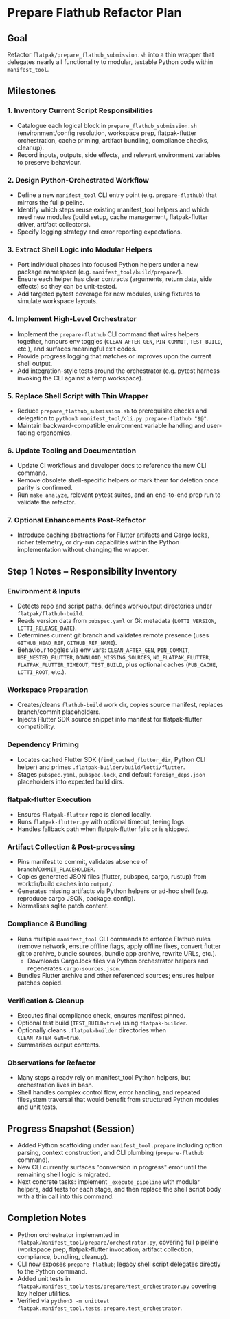 # Prepare Flathub Refactor Plan

## Goal
Refactor `flatpak/prepare_flathub_submission.sh` into a thin wrapper that delegates nearly all functionality to modular, testable Python code within `manifest_tool`.

## Milestones

### 1. Inventory Current Script Responsibilities
- Catalogue each logical block in `prepare_flathub_submission.sh` (environment/config resolution, workspace prep, flatpak-flutter orchestration, cache priming, artifact bundling, compliance checks, cleanup).
- Record inputs, outputs, side effects, and relevant environment variables to preserve behaviour.

### 2. Design Python-Orchestrated Workflow
- Define a new `manifest_tool` CLI entry point (e.g. `prepare-flathub`) that mirrors the full pipeline.
- Identify which steps reuse existing manifest_tool helpers and which need new modules (build setup, cache management, flatpak-flutter driver, artifact collectors).
- Specify logging strategy and error reporting expectations.

### 3. Extract Shell Logic into Modular Helpers
- Port individual phases into focused Python helpers under a new package namespace (e.g. `manifest_tool/build/prepare/`).
- Ensure each helper has clear contracts (arguments, return data, side effects) so they can be unit-tested.
- Add targeted pytest coverage for new modules, using fixtures to simulate workspace layouts.

### 4. Implement High-Level Orchestrator
- Implement the `prepare-flathub` CLI command that wires helpers together, honours env toggles (`CLEAN_AFTER_GEN`, `PIN_COMMIT`, `TEST_BUILD`, etc.), and surfaces meaningful exit codes.
- Provide progress logging that matches or improves upon the current shell output.
- Add integration-style tests around the orchestrator (e.g. pytest harness invoking the CLI against a temp workspace).

### 5. Replace Shell Script with Thin Wrapper
- Reduce `prepare_flathub_submission.sh` to prerequisite checks and delegation to `python3 manifest_tool/cli.py prepare-flathub "$@"`.
- Maintain backward-compatible environment variable handling and user-facing ergonomics.

### 6. Update Tooling and Documentation
- Update CI workflows and developer docs to reference the new CLI command.
- Remove obsolete shell-specific helpers or mark them for deletion once parity is confirmed.
- Run `make analyze`, relevant pytest suites, and an end-to-end prep run to validate the refactor.

### 7. Optional Enhancements Post-Refactor
- Introduce caching abstractions for Flutter artifacts and Cargo locks, richer telemetry, or dry-run capabilities within the Python implementation without changing the wrapper.

## Step 1 Notes – Responsibility Inventory

### Environment & Inputs
- Detects repo and script paths, defines work/output directories under `flatpak/flathub-build`.
- Reads version data from `pubspec.yaml` or Git metadata (`LOTTI_VERSION`, `LOTTI_RELEASE_DATE`).
- Determines current git branch and validates remote presence (uses `GITHUB_HEAD_REF`, `GITHUB_REF_NAME`).
- Behaviour toggles via env vars: `CLEAN_AFTER_GEN`, `PIN_COMMIT`, `USE_NESTED_FLUTTER`, `DOWNLOAD_MISSING_SOURCES`, `NO_FLATPAK_FLUTTER`, `FLATPAK_FLUTTER_TIMEOUT`, `TEST_BUILD`, plus optional caches (`PUB_CACHE`, `LOTTI_ROOT`, etc.).

### Workspace Preparation
- Creates/cleans `flathub-build` work dir, copies source manifest, replaces branch/commit placeholders.
- Injects Flutter SDK source snippet into manifest for flatpak-flutter compatibility.

### Dependency Priming
- Locates cached Flutter SDK (`find_cached_flutter_dir`, Python CLI helper) and primes `.flatpak-builder/build/lotti/flutter`.
- Stages `pubspec.yaml`, `pubspec.lock`, and default `foreign_deps.json` placeholders into expected build dirs.

### flatpak-flutter Execution
- Ensures `flatpak-flutter` repo is cloned locally.
- Runs `flatpak-flutter.py` with optional timeout, teeing logs.
- Handles fallback path when flatpak-flutter fails or is skipped.

### Artifact Collection & Post-processing
- Pins manifest to commit, validates absence of `branch`/`COMMIT_PLACEHOLDER`.
- Copies generated JSON files (flutter, pubspec, cargo, rustup) from workdir/build caches into `output/`.
- Generates missing artifacts via Python helpers or ad-hoc shell (e.g. reproduce cargo JSON, package_config).
- Normalises sqlite patch content.

### Compliance & Bundling
- Runs multiple `manifest_tool` CLI commands to enforce Flathub rules (remove network, ensure offline flags, apply offline fixes, convert flutter git to archive, bundle sources, bundle app archive, rewrite URLs, etc.).
  - Downloads Cargo.lock files via Python orchestrator helpers and regenerates `cargo-sources.json`.
- Bundles Flutter archive and other referenced sources; ensures helper patches copied.

### Verification & Cleanup
- Executes final compliance check, ensures manifest pinned.
- Optional test build (`TEST_BUILD=true`) using `flatpak-builder`.
- Optionally cleans `.flatpak-builder` directories when `CLEAN_AFTER_GEN=true`.
- Summarises output contents.

### Observations for Refactor
- Many steps already rely on manifest_tool Python helpers, but orchestration lives in bash.
- Shell handles complex control flow, error handling, and repeated filesystem traversal that would benefit from structured Python modules and unit tests.

## Progress Snapshot (Session)
- Added Python scaffolding under `manifest_tool.prepare` including option parsing, context construction, and CLI plumbing (`prepare-flathub` command).
- New CLI currently surfaces "conversion in progress" error until the remaining shell logic is migrated.
- Next concrete tasks: implement `_execute_pipeline` with modular helpers, add tests for each stage, and then replace the shell script body with a thin call into this command.

## Completion Notes
- Python orchestrator implemented in `flatpak/manifest_tool/prepare/orchestrator.py`, covering full pipeline (workspace prep, flatpak-flutter invocation, artifact collection, compliance, bundling, cleanup).
- CLI now exposes `prepare-flathub`; legacy shell script delegates directly to the Python command.
- Added unit tests in `flatpak/manifest_tool/tests/prepare/test_orchestrator.py` covering key helper utilities.
- Verified via `python3 -m unittest flatpak.manifest_tool.tests.prepare.test_orchestrator`.
